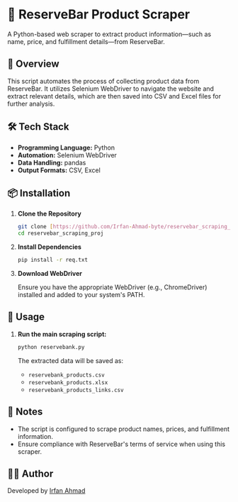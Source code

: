 # 🛒 ReserveBar Product Scraper

A Python-based web scraper to extract product information—such as name, price, and fulfillment details—from ReserveBar.

## 📄 Overview

This script automates the process of collecting product data from ReserveBar. It utilizes Selenium WebDriver to navigate the website and extract relevant details, which are then saved into CSV and Excel files for further analysis.

## 🛠️ Tech Stack

-   **Programming Language:** Python
-   **Automation:** Selenium WebDriver
-   **Data Handling:** pandas
-   **Output Formats:** CSV, Excel

## 📦 Installation

1.  **Clone the Repository**

    ```bash
    git clone [https://github.com/Irfan-Ahmad-byte/reservebar_scraping_proj.git](https://github.com/Irfan-Ahmad-byte/reservebar_scraping_proj.git)
    cd reservebar_scraping_proj
    ```

2.  **Install Dependencies**

    ```bash
    pip install -r req.txt
    ```

3.  **Download WebDriver**

    Ensure you have the appropriate WebDriver (e.g., ChromeDriver) installed and added to your system's PATH.

## 🚀 Usage

1.  **Run the main scraping script:**

    ```bash
    python reservebank.py
    ```

    The extracted data will be saved as:

    -   `reservebank_products.csv`
    -   `reservebank_products.xlsx`
    -   `reservebank_products_links.csv`

## 📌 Notes

-   The script is configured to scrape product names, prices, and fulfillment information.
-   Ensure compliance with ReserveBar's terms of service when using this scraper.

## 👨‍💻 Author

Developed by [Irfan Ahmad](!https://github.com/irfan-ahmad-byte)